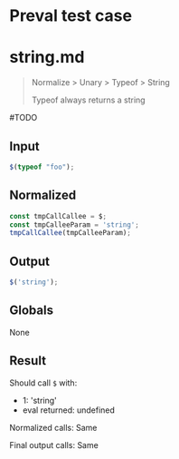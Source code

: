 # Preval test case

# string.md

> Normalize > Unary > Typeof > String
>
> Typeof always returns a string

#TODO

## Input

`````js filename=intro
$(typeof "foo");
`````

## Normalized

`````js filename=intro
const tmpCallCallee = $;
const tmpCalleeParam = 'string';
tmpCallCallee(tmpCalleeParam);
`````

## Output

`````js filename=intro
$('string');
`````

## Globals

None

## Result

Should call `$` with:
 - 1: 'string'
 - eval returned: undefined

Normalized calls: Same

Final output calls: Same
